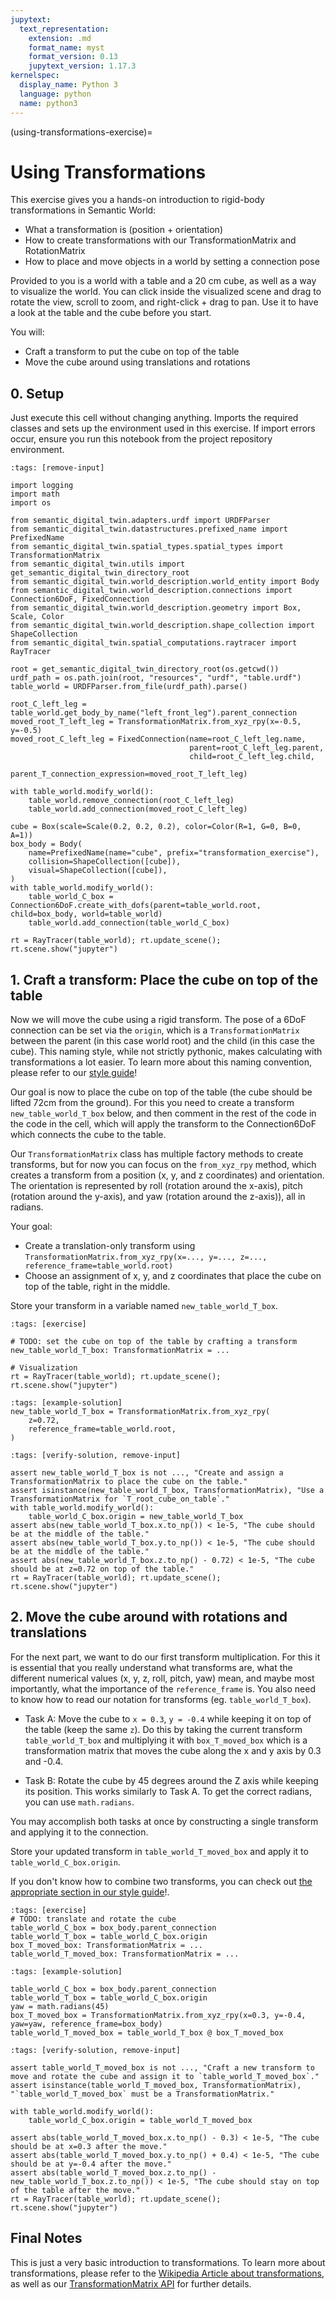 ```yaml
---
jupytext:
  text_representation:
    extension: .md
    format_name: myst
    format_version: 0.13
    jupytext_version: 1.17.3
kernelspec:
  display_name: Python 3
  language: python
  name: python3
---
```


(using-transformations-exercise)=
# Using Transformations

This exercise gives you a hands-on introduction to rigid-body transformations in Semantic World:
- What a transformation is (position + orientation)
- How to create transformations with our TransformationMatrix and RotationMatrix
- How to place and move objects in a world by setting a connection pose

Provided to you is a world with a table and a 20 cm cube, as well as a way to visualize the world. You can click inside the visualized scene and drag to rotate the view, scroll to zoom, and right-click + drag to pan. Use it to have a look at the table and the cube before you start.

You will:
- Craft a transform to put the cube on top of the table
- Move the cube around using translations and rotations


## 0. Setup
Just execute this cell without changing anything.
Imports the required classes and sets up the environment used in this exercise. If import errors occur, ensure you run this notebook from the project repository environment.

```{code-cell} ipython3
:tags: [remove-input]

import logging
import math
import os

from semantic_digital_twin.adapters.urdf import URDFParser
from semantic_digital_twin.datastructures.prefixed_name import PrefixedName
from semantic_digital_twin.spatial_types.spatial_types import TransformationMatrix
from semantic_digital_twin.utils import get_semantic_digital_twin_directory_root
from semantic_digital_twin.world_description.world_entity import Body
from semantic_digital_twin.world_description.connections import Connection6DoF, FixedConnection
from semantic_digital_twin.world_description.geometry import Box, Scale, Color
from semantic_digital_twin.world_description.shape_collection import ShapeCollection
from semantic_digital_twin.spatial_computations.raytracer import RayTracer

root = get_semantic_digital_twin_directory_root(os.getcwd())
urdf_path = os.path.join(root, "resources", "urdf", "table.urdf")
table_world = URDFParser.from_file(urdf_path).parse()

root_C_left_leg = table_world.get_body_by_name("left_front_leg").parent_connection
moved_root_T_left_leg = TransformationMatrix.from_xyz_rpy(x=-0.5, y=-0.5)
moved_root_C_left_leg = FixedConnection(name=root_C_left_leg.name,
                                        parent=root_C_left_leg.parent,
                                        child=root_C_left_leg.child,
                                        parent_T_connection_expression=moved_root_T_left_leg)

with table_world.modify_world():
    table_world.remove_connection(root_C_left_leg)
    table_world.add_connection(moved_root_C_left_leg)

cube = Box(scale=Scale(0.2, 0.2, 0.2), color=Color(R=1, G=0, B=0, A=1))
box_body = Body(
    name=PrefixedName(name="cube", prefix="transformation_exercise"),
    collision=ShapeCollection([cube]),
    visual=ShapeCollection([cube]),
)
with table_world.modify_world():
    table_world_C_box = Connection6DoF.create_with_dofs(parent=table_world.root, child=box_body, world=table_world)
    table_world.add_connection(table_world_C_box)

rt = RayTracer(table_world); rt.update_scene(); rt.scene.show("jupyter")
```

## 1. Craft a transform: Place the cube on top of the table
Now we will move the cube using a rigid transform. The pose of a 6DoF connection can be set via
the `origin`, which is a `TransformationMatrix` between the parent (in this case world root) and the child (in this case the cube).
This naming style, while not strictly pythonic, makes calculating with transformations a lot easier. To learn more about this naming convention, please refer to our [style guide](https://cram2.github.io/semantic_digital_twin/style_guide.html)!

Our goal is now to place the cube on top of the table (the cube should be lifted 72cm from the ground). For this you need to create a transform `new_table_world_T_box` below, and then comment in the rest of the code in the code in the cell, which will apply the transform to the Connection6DoF which connects the cube to the table.

Our `TransformationMatrix` class has multiple factory methods to create transforms, but for now you can focus on the `from_xyz_rpy` method, which creates a transform from a position (x, y, and z coordinates) and orientation. The orientation is represented by roll (rotation around the x-axis), pitch (rotation around the y-axis), and yaw (rotation around the z-axis)), all in radians.

Your goal:
- Create a translation-only transform using `TransformationMatrix.from_xyz_rpy(x=..., y=..., z=..., reference_frame=table_world.root)`
- Choose an assignment of x, y, and z coordinates that place the cube on top of the table, right in the middle.

Store your transform in a variable named `new_table_world_T_box`.

```{code-cell} ipython3
:tags: [exercise]

# TODO: set the cube on top of the table by crafting a transform
new_table_world_T_box: TransformationMatrix = ...

# Visualization
rt = RayTracer(table_world); rt.update_scene(); rt.scene.show("jupyter")
```

```{code-cell} ipython3
:tags: [example-solution]
new_table_world_T_box = TransformationMatrix.from_xyz_rpy(
    z=0.72,
    reference_frame=table_world.root,
)
```

```{code-cell} ipython3
:tags: [verify-solution, remove-input]

assert new_table_world_T_box is not ..., "Create and assign a TransformationMatrix to place the cube on the table."
assert isinstance(new_table_world_T_box, TransformationMatrix), "Use a TransformationMatrix for `T_root_cube_on_table`."
with table_world.modify_world():
    table_world_C_box.origin = new_table_world_T_box
assert abs(new_table_world_T_box.x.to_np()) < 1e-5, "The cube should be at the middle of the table."
assert abs(new_table_world_T_box.y.to_np()) < 1e-5, "The cube should be at the middle of the table."
assert abs(new_table_world_T_box.z.to_np() - 0.72) < 1e-5, "The cube should be at z=0.72 on top of the table."
rt = RayTracer(table_world); rt.update_scene(); rt.scene.show("jupyter")

```

## 2. Move the cube around with rotations and translations
For the next part, we want to do our first transform multiplication. For this it is essential that you really understand what transforms are, what the different numerical values (x, y, z, roll, pitch, yaw) mean, and maybe most importantly, what the importance of the `reference_frame` is. You also need to know how to read our notation for transforms (eg. `table_world_T_box`). 

- Task A: Move the cube to `x = 0.3`, `y = -0.4` while keeping it on top of the table (keep the same `z`). Do this by taking the current transform `table_world_T_box` and multiplying it with `box_T_moved_box` which is a transformation matrix that moves the cube along the x and y axis by 0.3 and -0.4.

- Task B: Rotate the cube by 45 degrees around the Z axis while keeping its position. This works similarly to Task A. To get the correct radians, you can use `math.radians`.

You may accomplish both tasks at once by constructing a single transform and applying it to the connection. 

Store your updated transform in `table_world_T_moved_box` and apply it to `table_world_C_box.origin`.

If you don't know how to combine two transforms, you can check out [the appropriate section in our style guide](https://cram2.github.io/semantic_digital_twin/style_guide.html#combine-multiple-transformations)!.

```{code-cell} ipython3 
:tags: [exercise]
# TODO: translate and rotate the cube
table_world_C_box = box_body.parent_connection
table_world_T_box = table_world_C_box.origin
box_T_moved_box: TransformationMatrix = ...
table_world_T_moved_box: TransformationMatrix = ...

```

```{code-cell} ipython3
:tags: [example-solution]

table_world_C_box = box_body.parent_connection
table_world_T_box = table_world_C_box.origin
yaw = math.radians(45)
box_T_moved_box = TransformationMatrix.from_xyz_rpy(x=0.3, y=-0.4, yaw=yaw, reference_frame=box_body)
table_world_T_moved_box = table_world_T_box @ box_T_moved_box

```

```{code-cell} ipython3
:tags: [verify-solution, remove-input]

assert table_world_T_moved_box is not ..., "Craft a new transform to move and rotate the cube and assign it to `table_world_T_moved_box`."
assert isinstance(table_world_T_moved_box, TransformationMatrix), "`table_world_T_moved_box` must be a TransformationMatrix."

with table_world.modify_world():
    table_world_C_box.origin = table_world_T_moved_box
    
assert abs(table_world_T_moved_box.x.to_np() - 0.3) < 1e-5, "The cube should be at x=0.3 after the move."
assert abs(table_world_T_moved_box.y.to_np() + 0.4) < 1e-5, "The cube should be at y=-0.4 after the move."
assert abs(table_world_T_moved_box.z.to_np() - new_table_world_T_box.z.to_np()) < 1e-5, "The cube should stay on top of the table after the move."
rt = RayTracer(table_world); rt.update_scene(); rt.scene.show("jupyter")
```

## Final Notes

This is just a very basic introduction to transformations. To learn more about transformations, please refer to the [Wikipedia Article about transformations](https://en.wikipedia.org/wiki/Transformation_matrix), as well as our [TransformationMatrix API](https://cram2.github.io/semantic_digital_twin/autoapi/semantic_digital_twin/spatial_types/spatial_types/index.html#semantic_digital_twin.spatial_types.spatial_types.TransformationMatrix) for further details.

